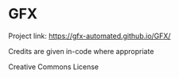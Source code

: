 # GFX

Project link: https://gfx-automated.github.io/GFX/

Credits are given in-code where appropriate

Creative Commons License
